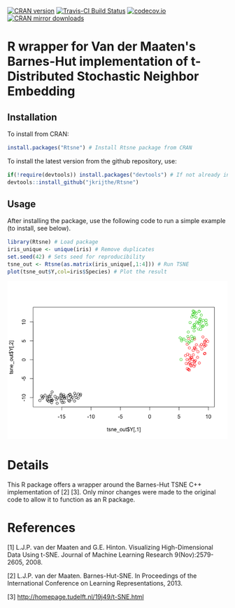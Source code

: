 <!-- README.md is generated from README.Rmd. Please edit that file -->
[![CRAN version](http://www.r-pkg.org/badges/version/Rtsne)](http://cran.rstudio.com/web/packages/Rtsne/index.html) [![Travis-CI Build Status](https://travis-ci.org/jkrijthe/Rtsne.png?branch=master)](https://travis-ci.org/jkrijthe/Rtsne) [![codecov.io](https://codecov.io/github/jkrijthe/Rtsne/coverage.svg?branch=master)](https://codecov.io/github/jkrijthe/Rtsne?branch=master) [![CRAN mirror downloads](http://cranlogs.r-pkg.org/badges/Rtsne)](https://cran.r-project.org/package=Rtsne/)

R wrapper for Van der Maaten's Barnes-Hut implementation of t-Distributed Stochastic Neighbor Embedding
=======================================================================================================

Installation
------------

To install from CRAN:

``` r
install.packages("Rtsne") # Install Rtsne package from CRAN
```

To install the latest version from the github repository, use:

``` r
if(!require(devtools)) install.packages("devtools") # If not already installed
devtools::install_github("jkrijthe/Rtsne")
```

Usage
-----

After installing the package, use the following code to run a simple example (to install, see below).

``` r
library(Rtsne) # Load package
iris_unique <- unique(iris) # Remove duplicates
set.seed(42) # Sets seed for reproducibility
tsne_out <- Rtsne(as.matrix(iris_unique[,1:4])) # Run TSNE
plot(tsne_out$Y,col=iris$Species) # Plot the result
```

![](README-example-1.png)

Details
=======

This R package offers a wrapper around the Barnes-Hut TSNE C++ implementation of \[2\] \[3\]. Only minor changes were made to the original code to allow it to function as an R package.

References
==========

\[1\] L.J.P. van der Maaten and G.E. Hinton. Visualizing High-Dimensional Data Using t-SNE. Journal of Machine Learning Research 9(Nov):2579-2605, 2008.

\[2\] L.J.P. van der Maaten. Barnes-Hut-SNE. In Proceedings of the International Conference on Learning Representations, 2013.

\[3\] <http://homepage.tudelft.nl/19j49/t-SNE.html>
